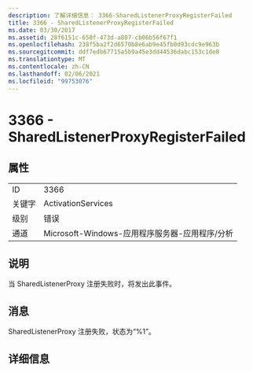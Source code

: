 ```yaml
---
description: 了解详细信息： 3366-SharedListenerProxyRegisterFailed
title: 3366 - SharedListenerProxyRegisterFailed
ms.date: 03/30/2017
ms.assetid: 28f6151c-650f-473d-a807-cb06b56f67f1
ms.openlocfilehash: 238f5ba2f2d6570b8e6ab9e45fb0d93cdc9e963b
ms.sourcegitcommit: ddf7edb67715a5b9a45e3dd44536dabc153c1de0
ms.translationtype: MT
ms.contentlocale: zh-CN
ms.lasthandoff: 02/06/2021
ms.locfileid: "99753076"
---
```

# <a name="3366---sharedlistenerproxyregisterfailed"></a>3366 - SharedListenerProxyRegisterFailed

## <a name="properties"></a>属性  
  
|||  
|-|-|  
|ID|3366|  
|关键字|ActivationServices|  
|级别|错误|  
|通道|Microsoft-Windows-应用程序服务器-应用程序/分析|  
  
## <a name="description"></a>说明  

 当 SharedListenerProxy 注册失败时，将发出此事件。  
  
## <a name="message"></a>消息  

 SharedListenerProxy 注册失败，状态为“%1”。  
  
## <a name="details"></a>详细信息
